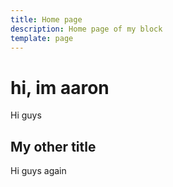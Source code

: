 ```yaml
---
title: Home page
description: Home page of my block
template: page
---
```

# hi, im aaron

Hi guys

## My other title

Hi guys again
